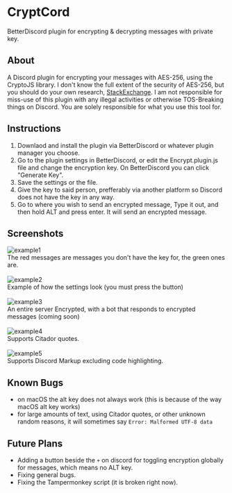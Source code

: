 # CryptCord
BetterDiscord plugin for encrypting &amp; decrypting messages with private key.

## About
A Discord plugin for encrypting your messages with AES-256, using the CryptoJS library. I don't know the full extent of the security of AES-256, but you should do your own research, <a href="https://crypto.stackexchange.com/questions/2251/how-secure-is-aes-256">StackExchange</a>. I am not responsible for miss-use of this plugin with any illegal activities or otherwise TOS-Breaking things on Discord. You are solely responsible for what you use this tool for.

## Instructions
1. Downlaod and install the plugin via BetterDiscord or whatever plugin manager you choose.
2. Go to the plugin settings in BetterDiscord, or edit the Encrypt.plugin.js file and change the encryption key. On BetterDiscord you can click "Generate Key".
3. Save the settings or the file.
4. Give the key to said person, prefferably via another platform so Discord does not have the key in any way.
5. Go to where you wish to send an encrypted message, Type it out, and then hold ALT and press enter. It will send an encrypted message.

## Screenshots
![example1](https://i.imgur.com/lx665z7.png)<br>
The red messages are messages you don't have the key for, the green ones are.
<br><br>
![example2](https://i.imgur.com/jynl1Xz.png)<br>
Example of how the settings look (you must press the button)
<br><br>
![example3](https://i.imgur.com/eLJgxxs.png)<br>
An entire server Encrypted, with a bot that responds to encrypted messages (coming soon)
<br><br>
![example4](https://i.imgur.com/yL8djOR.png)<br>
Supports Citador quotes.
<br><br>
![example5](https://i.imgur.com/O4faa2T.png)<br>
Supports Discord Markup excluding code highlighting.

## Known Bugs
* on macOS the alt key does not always work (this is because of the way macOS alt key works)
* for large amounts of text, using Citador quotes, or other unknown random reasons, it will sometimes say `Error: Malformed UTF-8 data`

## Future Plans
* Adding a button beside the `+` on discord for toggling encryption globally for messages, which means no ALT key.
* Fixing general bugs.
* Fixing the Tampermonkey script (it is broken right now).
